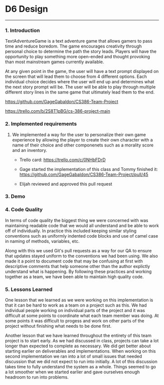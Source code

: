 # D6 Design
---

### 1. Introduction
TextAdventureGame is a text adventure game that allows gamers to pass time and reduce boredom. The game encourages creativity through personal choice to determine the path the story leads. Players will have the opportunity to play something more open-ended and thought provoking than most mainstream games currently available.
  
At any given point in the game, the user will have a text prompt displayed on the screen that will lead them to choose from 4 different options. Each individual choice decides where the user will end up and determines what the next story prompt will be. The user will be able to play through multiple different story lines in the same game that ultimately lead them to the end.
  
  https://github.com/GageGabaldon/CS386-Team-Project
  
  https://trello.com/b/2S8T1pBG/cs-386-project-main
### 2. Implemented requirements
1. We implemented a way for the user to personalize their own game experience by allowing the player to create their own character with a name of their choice and other componenets such as a morality score and an inventory.
  
    * Trello card: https://trello.com/c/0NHbFDrD
    
    * Gage started the implementation of this class and Tommy finished it: https://github.com/GageGabaldon/CS386-Team-Project/pull/45
    
    * Elijah reviewed and approved this pull request
    
### 3. Demo

### 4. Code Quality
In terms of code quality the biggest thing we were concerned with was maintaining readable code that we would all understand and be able to work off of individually. In practice this included keeping similar styling conventions such as uniformly indented code blocks and use of camel case in naming of methods, variables, etc. 

Along with this we used Git's pull requests as a way for our QA to ensure that updates stayed uniform to the conventions we had been using. We also made it a point to document code that may be confusing at first with descriptive comments that help someone other than the author explictly understand what is happening. By following these practices and working together as a team, we have been able to maintain high quality code.

### 5. Lessons Learned
One lesson that we learned as we were working on this implementation is that it can be hard to work as a team on a project such as this. We had individual people working on individual parts of the project and it was difficult at some points to coordinate what each team member was doing. At some points it was difficult to progess and work on other parts of the project without finishing what needs to be done first.

Another lesson that we have learned throughout the entirety of this team project is to start early. As we had discussed in class, projects can take a lot longer than expected to complete as necessary. We did get better about starting earlier on deliverables and implementations. When working on this second implementation we ran into a lot of small issues that needed discussion that we did not expect to run into initially. A lot of this discussion takes time to fully understand the system as a whole. Things seemed to go a lot smoother when we started earlier and gave ourselves enough headroom to run into problems.
